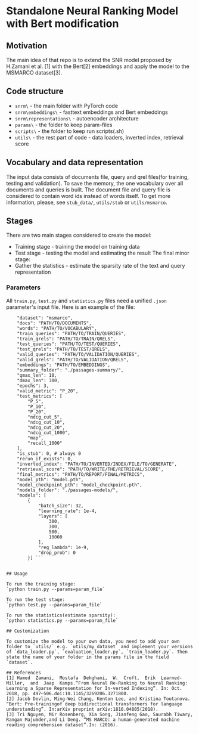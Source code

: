 # Standalone Neural Ranking Model with Bert modification

## Motivation
The main idea of that repo is to extend the SNR model proposed by H.Zamani et al. [1] with the Bert[2] embeddings and apply the model to the MSMARCO dataset[3].


## Code structure

* `snrm\` - the main folder with PyTorch code
* `snrm\embeddings\` - fasttext embeddings and Bert embeddings
* `snrm\representations\` - autoencoder architecture
* `params\` - the folder to keep param-files
* `scripts\` - the folder to keep run scripts(.sh)
* `utils\` - the rest part of code - data loaders, inverted index, retrieval score

## Vocabulary and data representation

The input data consists of documents file, query and qrel files(for training, testing and validation).
To save the memory, the one vocabulary over all documents and queries is built. The document file and query file is considered to contain word ids instead of words itself.
To get more information, please, see `stub_data/`, `utils/stub` or `utils/msmarco`. 


## Stages
There are two main stages considered to create the model:
* Training stage - training the model on training data
* Test stage - testing the model and estimating the result
The final minor stage:
* Gather the statistics - estimate the sparsity rate of the text and query representation


### Parameters
All `train.py`, `test.py` and `statistics.py` files need a unified `.json` parameter's input file.
Here is an example of the file:
```{
    "dataset": "msmarco",
    "docs": "PATH/TO/DOCUMENTS",
    "words": "PATH/TO/VOCABULARY",
    "train_queries": "PATH/TO/TRAIN/QUERIES",
    "train_qrels": "PATH/TO/TRAIN/QRELS",
    "test_queries": "PATH/TO/TEST/QUERIES",
    "test_qrels": "PATH/TO/TEST/QRELS",
    "valid_queries": "PATH/TO/VALIDATION/QUERIES",
    "valid_qrels": "PATH/TO/VALIDATION/QRELS",
    "embeddings": "PATH/TO/EMBEDDINGS",
    "summary_folder": "./passages-summary/",
    "qmax_len": 10,
    "dmax_len": 300,
    "epochs": 3,
    "valid_metric": "P_20",
    "test_metrics": [
        "P_5",
        "P_10",
        "P_20",
        "ndcg_cut_5",
        "ndcg_cut_10",
        "ndcg_cut_20",
        "ndcg_cut_1000",
        "map",
        "recall_1000"
    ],
    "is_stub": 0, # always 0
    "rerun_if_exists": 0,
    "inverted_index": "PATH/TO/INVERTED/INDEX/FILE/TO/GENERATE",
    "retrieval_score": "PATH/TO/WRITE/THE/RETRIEVAL/SCORE",
    "final_metrics": "PATH/TO/REPORT/FINAL/METRICS",
    "model_pth": "model.pth",
    "model_checkpoint_pth": "model_checkpoint.pth",
    "models_folder": "./passages-models/",
    "models": [
        {
            "batch_size": 32,
            "learning_rate": 1e-4,
            "layers": [
                300,
                300,
                500,
                10000
            ],
            "reg_lambda": 1e-9,
            "drop_prob": 0
        }] ```


## Usage

To run the training stage:
`python train.py --params=param_file`

To run the test stage:
`python test.py --params=param_file`

To run the statistics(estimate sparsity):
`python statistics.py --params=param_file`

## Customization

To customize the model to your own data, you need to add your own folder to `utils/` e.g. `utils/my_dataset` and implement your versions of `data_loader.py`, `evaluation_loader.py`, `train_loader.py`. Then state the name of your folder in the params file in the field `dataset`.

## References
[1] Hamed  Zamani,  Mostafa  Dehghani,  W.  Croft,  Erik  Learned-Miller,  and  Jaap  Kamps.“From Neural Re-Ranking to Neural Ranking: Learning a Sparse Representation for In-verted Indexing”. In: Oct. 2018, pp. 497–506.doi:10.1145/3269206.3271800.
[2] Jacob Devlin, Ming-Wei Chang, Kenton Lee, and Kristina Toutanova. “Bert: Pre-trainingof deep bidirectional transformers for language understanding”. In:arXiv preprint arXiv:1810.04805(2018).
[3] Tri Nguyen, Mir Rosenberg, Xia Song, Jianfeng Gao, Saurabh Tiwary, Rangan Majumder,and Li Deng. “MS MARCO: a human-generated machine reading comprehension dataset”.In: (2016).
